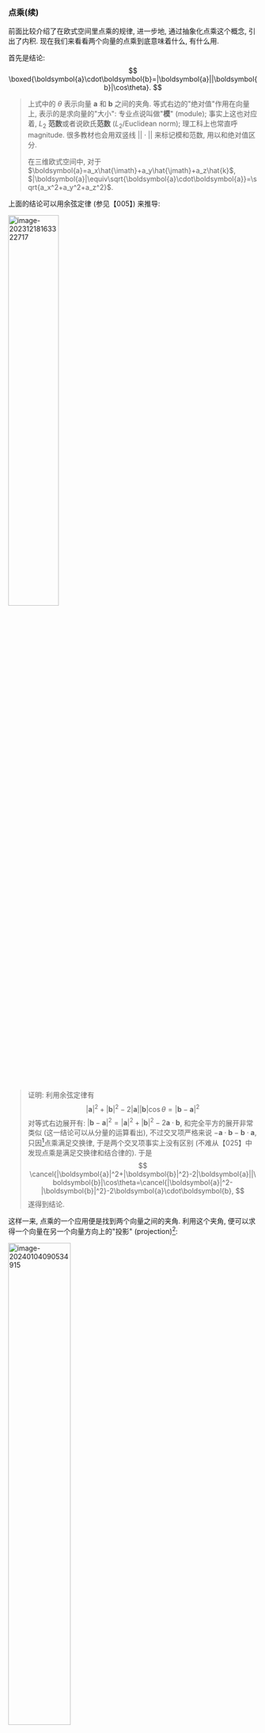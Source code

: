 ### 点乘(续)

前面比较介绍了在欧式空间里点乘的规律, 进一步地, 通过抽象化点乘这个概念, 引出了内积. 现在我们来看看两个向量的点乘到底意味着什么, 有什么用.

首先是结论:
$$
\boxed{\boldsymbol{a}\cdot\boldsymbol{b}=|\boldsymbol{a}||\boldsymbol{b}|\cos\theta}.
$$

> 上式中的 $\theta$ 表示向量 $\boldsymbol{a}$ 和 $\boldsymbol{b}$ 之间的夹角. 等式右边的"绝对值"作用在向量上, 表示的是求向量的"大小": 专业点说叫做"**模**" (module); 事实上这也对应着, $L_2$ **范数**或者说欧氏**范数** ($L_2$/Euclidean norm); 理工科上也常直呼 magnitude. 很多教材也会用双竖线 $||\cdot||$ 来标记模和范数, 用以和绝对值区分.
>
> 在三维欧式空间中, 对于 $\boldsymbol{a}=a_x\hat{\imath}+a_y\hat{\jmath}+a_z\hat{k}$, $|\boldsymbol{a}|\equiv\sqrt{\boldsymbol{a}\cdot\boldsymbol{a}}=\sqrt{a_x^2+a_y^2+a_z^2}$.

上面的结论可以用余弦定律 (参见【005】) 来推导:

<img src="C:\Users\Administrator\AppData\Roaming\Typora\typora-user-images\image-20231218163322717.png" alt="image-20231218163322717" style="width:45%;" />

> 证明: 利用余弦定律有
> $$
> |\boldsymbol{a}|^2+|\boldsymbol{b}|^2-2|\boldsymbol{a}||\boldsymbol{b}|\cos\theta=|\boldsymbol{b}-\boldsymbol{a}|^2
> $$
> 对等式右边展开有: $|\boldsymbol{b}-\boldsymbol{a}|^2=|\boldsymbol{a}|^2+|\boldsymbol{b}|^2-2\boldsymbol{a}\cdot\boldsymbol{b}$, 和完全平方的展开非常类似 (这一结论可以从分量的运算看出), 不过交叉项严格来说 $-\boldsymbol{a}\cdot\boldsymbol{b}-\boldsymbol{b}\cdot\boldsymbol{a}$, 只因[^1]点乘满足交换律, 于是两个交叉项事实上没有区别 (不难从【025】中发现点乘是满足交换律和结合律的). 于是
> $$
> \cancel{|\boldsymbol{a}|^2+|\boldsymbol{b}|^2}-2|\boldsymbol{a}||\boldsymbol{b}|\cos\theta=\cancel{|\boldsymbol{a}|^2-|\boldsymbol{b}|^2}-2\boldsymbol{a}\cdot\boldsymbol{b},
> $$
> 遂得到结论.

这样一来, 点乘的一个应用便是找到两个向量之间的夹角. 利用这个夹角, 便可以求得一个向量在另一个向量方向上的"投影" (projection)[^2]:

<img src="image-20240104090534915.png" alt="image-20240104090534915" style="width:50%;" />

如上图所示, $\boldsymbol{a}$ 和 $\boldsymbol{b}$ 的夹角 $\theta$ 的余弦利用点乘可得是 $\frac{\boldsymbol{a}\cdot\boldsymbol{b}}{|\boldsymbol{a}||\boldsymbol{b}|}$, 于是 $\boldsymbol{a}$ 在 $\boldsymbol{b}$ 方向上"投影"的长度是 $|\boldsymbol{a}|\cos\theta=|\boldsymbol{a}|\frac{\boldsymbol{a}\cdot\boldsymbol{b}}{|\boldsymbol{a}||\boldsymbol{b}|}=\frac{\boldsymbol{a}\cdot\boldsymbol{b}}{|\boldsymbol{b}|}$, "投影"这个向量还需要加上方向的信息, 于是有
$$
\mathrm{proj}_\boldsymbol{b}(\boldsymbol{a})=\frac{\boldsymbol{a}\cdot\boldsymbol{b}}{|\boldsymbol{b}|}\frac{\boldsymbol{b}}{|\boldsymbol{b}|}.
$$
很多场合下, $\frac{\boldsymbol{b}}{|\boldsymbol{b}|}$ 这样表示向量 $\boldsymbol{b}$ 方向上的单位向量, 经常记作 $\hat{\boldsymbol{b}}$.

### 叉乘

叉乘是在三维偶氏空间 $\mathbb{R}^3$ 中的一个特殊运算, 两个任意线性不相关的向量存在于一个公共的平面 (两条直线确定一个平面), 这样两个向量的叉乘则给出了一个垂直于这个平面的向量, 在或者说是它们共面的法向量 (normal vector) , 再或者说同时垂直于它们二者的新的向量; 法向量的指向可以通过右手定则确定 (四指从第一个向量握向第二个向量, 拇指的指向便是这两个向量叉乘的结果的方向), 因此叉乘有反交换率, i.e. $\boldsymbol{a}\times\boldsymbol{b}=-\boldsymbol{b}\times\boldsymbol{a}$.

<img src="image-20240104090927918.png" alt="image-20240104090927918" style="width:50%;" />

计算上, 可以利用行列式 (determinant, 虽然还没正式介绍...), 例如考虑$\boldsymbol{a}=a_x\hat{\imath}+a_y\hat{\jmath}+a_z\hat{k}$ 和 $\boldsymbol{b}=b_x\hat{\imath}+b_y\hat{\jmath}+b_z\hat{k}$, 它们的叉乘是
$$
\boldsymbol{a}\times\boldsymbol{b}=\begin{vmatrix}\hat{\imath}&\hat{\jmath}&\hat{k}\\a_x&a_y&a_z\\b_x&b_y&b_z\end{vmatrix},
$$
展开便是
$$
\boldsymbol{a}\times\boldsymbol{b}=(a_yb_z-a_zb_y)\hat{\imath}+(a_zb_x-a_xb_z)\hat{\jmath}+(a_xb_y-a_yb_x)\hat{k}.
$$

> <img src="image-20240104090600239.png" alt="image-20240104090600239" style="width:50%;" />
>
> 个人的记忆方法是, 左上向右下的对角线之和 (凑不够三项相乘的对称到另一边补), 减去右上向左下的对角线之和.

叉乘本身不能推广到更高维, 但是叉乘事实上是楔积 (wedge product) $\wedge$, 楔积便没有维度的限制了, 并且【021】中提到的体积元, 更严格来讲应该是类似 $\mathrm{d}V=\mathrm{d}x\wedge\mathrm{d}y\wedge\mathrm{d}z$.

> **关于楔积, 外积, 和张量积** (选读)
>
> 楔积也叫做外积 (exterior product), 命名和"内"相对的原因: 以 $\mathbb{R}^3$ 为例, 内积使得原来两个向量变成了一个标量, 损失了一些信息, "缩并"[^3]向内了; 而外积则产生了原先两个向量共面之"外"的一个向量.
>
> 【025】讨论内积的时候, 我们借用了狄拉克记号, 其中有 $\left|\ \right>\left<\ \right|$ 这样一个操作, 因为和内积 $\left<\ \right|\left.\right>$ 正好反过来, 于是很多时候被称为 outer product, 并没有对应的中文 (不是外积! 不是外积! 不是外积!), 这个运算事实上是张量积.
>
> 利用行/列向量, 和矩阵乘法的规则 (左边的行乘右边的列), 考虑 $\boldsymbol{a}=\pmatrix{a_x\\a_y}$, $\boldsymbol{b}=\pmatrix{b_x\\b_y}$, 内积和外积分别是
> $$
> \begin{aligned}
> \left<\boldsymbol{a}\right|\left.\boldsymbol{b}\right>\Rightarrow&\boldsymbol{a}^T\boldsymbol{b}\\
> =&\pmatrix{a_x&a_y}\pmatrix{b_x\\b_y}\\
> =&a_xb_x+a_yb_y\Rightarrow\boldsymbol{a}\cdot\boldsymbol{b};
> \end{aligned}
> $$
>
> $$
> \begin{aligned}
> \left|\boldsymbol{a}\right>\left<\boldsymbol{b}\right|\Rightarrow&\boldsymbol{a}\boldsymbol{b}^T\\
> =&\pmatrix{a_x\\a_y}\pmatrix{b_x&b_y}\\
> =&\pmatrix{a_xb_x&a_xb_y\\a_yb_x&a_yb_y}\Rightarrow\boldsymbol{a}\otimes\boldsymbol{b}.
> \end{aligned}
> $$
>
> 可以看到 exterior product 和 outer product 区别很大, 此外非彼外. 至于左右矢为什么分别对应向量和向量的转置, 这就涉及到对偶空间 (dual space) 了, 暂时不做展开.

[^1]: 只因你太美, baby.
[^2]: "投影"其实说得很"物理", 考虑上文附图中, 光线沿着垂直于b的方向照在a上, 然后在b上 cast 了一个阴影, 阴影的长度就叫a在b方向上的投影.
[^3]: Spoiler alert: 指标缩并 (index contraction).